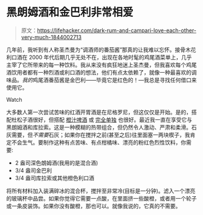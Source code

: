 # 黑朗姆酒和金巴利非常相爱

> 原文：<https://lifehacker.com/dark-rum-and-campari-love-each-other-very-much-1844002713>

几年前，我听到有人称圣杰曼为“调酒师的番茄酱”那真的让我难以忘怀。接骨木花利口酒在 2000 年代后期几乎无处不在，出现在各地时髦的鸡尾酒菜单上，几乎主宰了它所带来的每一种饮料。我从来没有疯狂地迷上圣杰曼，但我喜欢每个鸡尾酒饮用者都有一种烈酒或利口酒的想法，他们有点太依赖了，就像一种最喜欢的调味品。*我的*鸡尾酒番茄酱是金巴利——毕竟它是红色的！—我总是寻找任何借口来使用它。

Watch

大多数人第一次尝试苦味的红酒开胃酒是在尼格罗尼，但这仅仅是开始。是的，搭配杜松子酒很好，但搭配 [橙汁](https://skillet.lifehacker.com/the-garibaldi-is-the-perfect-winter-brunch-cocktail-1841067728)[啤酒](https://skillet.lifehacker.com/think-pink-with-a-campari-spiked-shandy-1837287188) 或 [完全单独](https://lifehacker.com/shaken-campari-is-a-perfect-one-ingredient-cocktail-1842395954) 也很好。最近我一直在享受它与黑朗姆酒和库拉索。这是一种模糊的热带组合，但仍然令人激动、严肃和柔滑。石灰需要，但*不需要*石灰；如果你在搅拌之前(甚至之后)往里面塞一两块楔子，我肯定不会生气。要制作这种有点苦味、有点柑橘味、漂亮的粉红色烈性饮料，你需要:

*   2 盎司深色朗姆酒(我用的是混合酒)
*   3/4 盎司金巴利
*   3/4 盎司库拉索或其他橙色利口酒

将所有材料加入装满碎冰的混合杯，搅拌至非常冷(目标是一分钟)。滤入一个漂亮的玻璃杯中品尝。如果你觉得它需要一点酸，在里面挤一些酸橙，或者用一个轮子或一条皮装饰。如果你没有酸橙，那也可以。就像我说的，它真的不需要。